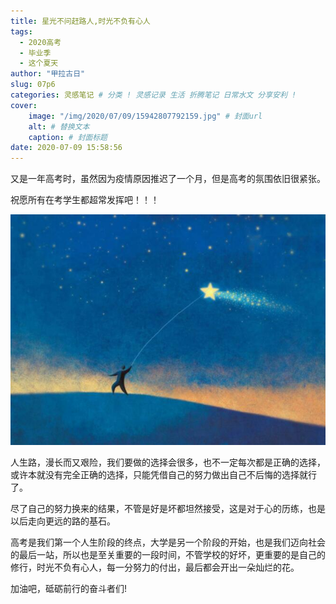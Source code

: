 ```yaml
---
title: 星光不问赶路人,时光不负有心人
tags:
  - 2020高考
  - 毕业季
  - 这个夏天
author: "甲拉古日"
slug: 07p6
categories: 灵感笔记 # 分类 ! 灵感记录 生活 折腾笔记 日常水文 分享安利 !
cover:
    image: "/img/2020/07/09/15942807792159.jpg" # 封面url
    alt: # 替换文本
    caption: # 封面标题
date: 2020-07-09 15:58:56
---
```


又是一年高考时，虽然因为疫情原因推迟了一个月，但是高考的氛围依旧很紧张。

祝愿所有在考学生都超常发挥吧！！！

![星光不问赶路人,时光不负有心人](/img/2020/07/09/15942807792159.jpg)

人生路，漫长而又艰险，我们要做的选择会很多，也不一定每次都是正确的选择，或许本就没有完全正确的选择，只能凭借自己的努力做出自己不后悔的选择就行了。

尽了自己的努力换来的结果，不管是好是坏都坦然接受，这是对于心的历练，也是以后走向更远的路的基石。

高考是我们第一个人生阶段的终点，大学是另一个阶段的开始，也是我们迈向社会的最后一站，所以也是至关重要的一段时间，不管学校的好坏，更重要的是自己的修行，时光不负有心人，每一分努力的付出，最后都会开出一朵灿烂的花。

加油吧，砥砺前行的奋斗者们!